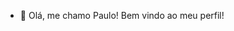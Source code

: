 - 👋 Olá, me chamo Paulo! Bem vindo ao meu perfil!

<!---
PauloH-by/PauloH-by is a ✨ special ✨ repository because its `README.md` (this file) appears on your GitHub profile.
You can click the Preview link to take a look at your changes.
--->
